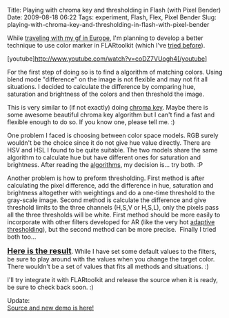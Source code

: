 Title: Playing with chroma key and thresholding in Flash (with Pixel Bender)
Date: 2009-08-18 06:22
Tags: experiment, Flash, Flex, Pixel Bender
Slug: playing-with-chroma-key-and-thresholding-in-flash-with-pixel-bender

While [traveling with my gf in Europe][], I'm planning to develop a
better technique to use color marker in FLARtoolkit (which I've [tried
before][]).

[youtube]http://www.youtube.com/watch?v=coDZ7VUogh4[/youtube]

For the first step of doing so is to find a algorithm of matching
colors. Using blend mode "difference" on the image is not flexible and
may not fit all situations. I decided to calculate the difference by
comparing hue, saturation and brightness of the colors and then
threshold the image.

This is very similar to (if not exactly) doing [chroma key][]. Maybe
there is some awesome beautiful chroma key algorithm but I can't find a
fast and flexible enough to do so. If you know one, please tell me. :)

One problem I faced is choosing between color space models. RGB surely
wouldn't be the choice since it do not give hue value directly. There
are HSV and HSL I found to be quite suitable. The two models share the
same algorithm to calculate hue but have different ones for saturation
and brightness. After reading the [algorithms][], my decision is... try
both. :P

Another problem is how to preform thresholding. First method is after
calculating the pixel difference, add the difference in hue, saturation
and brightness altogether with weightings and do a one-time threshold to
the gray-scale image. Second method is calculate the difference and give
threshold limits to the three channels (H,S,V or H,S,L), only the pixels
pass all the three thresholds will be white. First method should be more
easily to incorporate with other filters developed for AR (like the very
hot [adaptive thresholding][]), but the second method can be more
precise.  Finally I tried both too...

<span style="font-size: large;">**[Here is the result][]**</span>. While
I have set some default values to the filters, be sure to play around
with the values when you change the target color. There wouldn't be a
set of values that fits all methods and situations. :)

I'll try integrate it with FLARtoolkit and release the source when it is
ready, be sure to check back soon. :)

Update:  
[Source and new demo is here!][]

  [traveling with my gf in Europe]: http://www.flickr.com/photos/andy-li/sets/72157621818199411/
  [tried before]: http://blog.onthewings.net/2009/05/23/flartoolkit-trick-use-a-colored-marker/
  [chroma key]: http://en.wikipedia.org/wiki/Chroma_key
  [algorithms]: http://en.wikipedia.org/wiki/HSL_and_HSV
  [adaptive thresholding]: http://blog.inspirit.ru/?p=322
  [Here is the result]: http://blog.onthewings.net/wp-content/uploads/2009/08/colorDifference.html
  [Source and new demo is here!]: http://blog.onthewings.net/2009/12/10/chroma-key-and-thresholding-in-flash-pixel-bender-revised/
